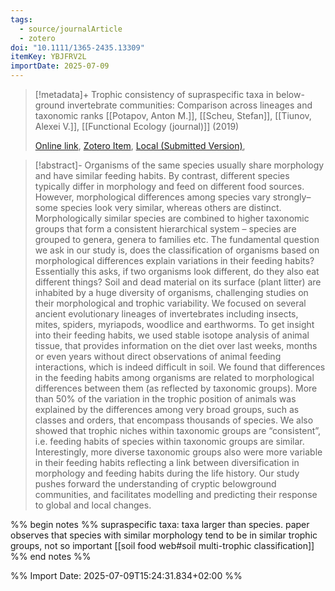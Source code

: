 ```yaml
---
tags:
  - source/journalArticle
  - zotero
doi: "10.1111/1365-2435.13309"
itemKey: YBJFRV2L
importDate: 2025-07-09
---
```

>[!metadata]+
> Trophic consistency of supraspecific taxa in below-ground invertebrate communities: Comparison across lineages and taxonomic ranks
> [[Potapov, Anton M.]], [[Scheu, Stefan]], [[Tiunov, Alexei V.]], 
> [[Functional Ecology (journal)]] (2019)
> 
> [Online link](https://besjournals.onlinelibrary.wiley.com/doi/10.1111/1365-2435.13309), [Zotero Item](zotero://select/library/items/YBJFRV2L), [Local (Submitted Version)](file://C:/Users/aburg/Documents/references/zotero/storage/CWKMU2YR/Potapov2019_Trophicconsistency.pdf), 

>[!abstract]-
>Organisms of the same species usually share morphology and have similar feeding habits. By contrast, different species typically differ in morphology and feed on different food sources. However, morphological differences among species vary strongly– some species look very similar, whereas others are distinct. Morphologically similar species are combined to higher taxonomic groups that form a consistent hierarchical system – species are grouped to genera, genera to families etc. The fundamental question we ask in our study is, does the classification of organisms based on morphological differences explain variations in their feeding habits? Essentially this asks, if two organisms look different, do they also eat different things? Soil and dead material on its surface (plant litter) are inhabited by a huge diversity of organisms, challenging studies on their morphological and trophic variability. We focused on several ancient evolutionary lineages of invertebrates including insects, mites, spiders, myriapods, woodlice and earthworms. To get insight into their feeding habits, we used stable isotope analysis of animal tissue, that provides information on the diet over last weeks, months or even years without direct observations of animal feeding interactions, which is indeed difficult in soil. We found that differences in the feeding habits among organisms are related to morphological differences between them (as reflected by taxonomic groups). More than 50% of the variation in the trophic position of animals was explained by the differences among very broad groups, such as classes and orders, that encompass thousands of species. We also showed that trophic niches within taxonomic groups are “consistent”, i.e. feeding habits of species within taxonomic groups are similar. Interestingly, more diverse taxonomic groups also were more variable in their feeding habits reflecting a link between diversification in morphology and feeding habits during the life history. Our study pushes forward the understanding of cryptic belowground communities, and facilitates modelling and predicting their response to global and local changes.

%% begin notes %%
supraspecific taxa: taxa larger than species.
paper observes that species with similar morphology tend to be in similar trophic groups, not so important
[[soil food web#soil multi-trophic classification]]
%% end notes %%

%% Import Date: 2025-07-09T15:24:31.834+02:00 %%
